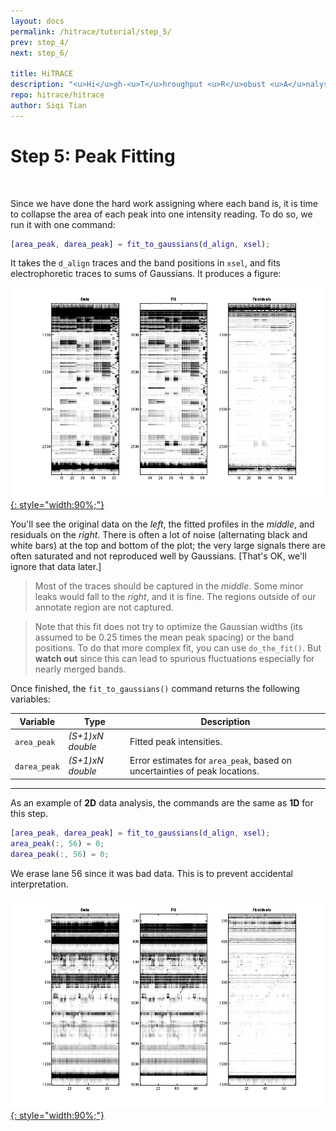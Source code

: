 ```yaml
---
layout: docs
permalink: /hitrace/tutorial/step_5/
prev: step_4/
next: step_6/

title: HiTRACE
description: "<u>Hi</u>gh-<u>T</u>hroughput <u>R</u>obust <u>A</u>nalysis for <u>C</u>apillary <u>E</u>lectrophoresis"
repo: hitrace/hitrace
author: Siqi Tian
---
```


# Step 5: Peak Fitting

<br/>

Since we have done the hard work assigning where each band is, it is time to collapse the area of each peak into one intensity reading. To do so, we run it with one command:

```matlab
[area_peak, darea_peak] = fit_to_gaussians(d_align, xsel);
```

It takes the `d_align` traces and the band positions in `xsel`, and fits electrophoretic traces to sums of Gaussians. It produces a figure:

[![fit_to_gaussians Figure](/hitrace/res/pfl_1D_fig_fit.png "fit_to_gaussians Figure"){: style="width:90%;"}](/hitrace/res/pfl_1D_fig_fit.png)

You'll see the original data on the _left_, the fitted profiles in the _middle_, and residuals on the _right_. There is often a lot of noise (alternating black and white bars) at the top and bottom of the plot; the very large signals there are often saturated and not reproduced well by Gaussians. [That's OK, we'll ignore that data later.] 

> Most of the traces should be captured in the _middle_. Some minor leaks would fall to the _right_, and it is fine. The regions outside of our annotate region are not captured.

> Note that this fit does not try to optimize the Gaussian widths (its assumed to be 0.25 times the mean peak spacing) or the band positions. To do that more complex fit, you can use `do_the_fit()`. But **watch out** since this can lead to spurious fluctuations especially for nearly merged bands.

Once finished, the `fit_to_gaussians()` command returns the following variables:

| Variable | Type | Description |
| --- | --- | --- |
| `area_peak` | _(S+1)xN double_ | Fitted peak intensities. |
| `darea_peak` | _(S+1)xN double_ | Error estimates for `area_peak`, based on uncertainties of peak locations. |

<hr/>

As an example of **2D** data analysis, the commands are the same as **1D** for this step.

```matlab
[area_peak, darea_peak] = fit_to_gaussians(d_align, xsel);
area_peak(:, 56) = 0;
darea_peak(:, 56) = 0;
```

We erase lane 56 since it was bad data. This is to prevent accidental interpretation.

[![fit_to_gaussians Figure](/hitrace/res/pfl_2D_fig_fit.png "fit_to_gaussians Figure"){: style="width:90%;"}](/hitrace/res/pfl_2D_fig_fit.png)
